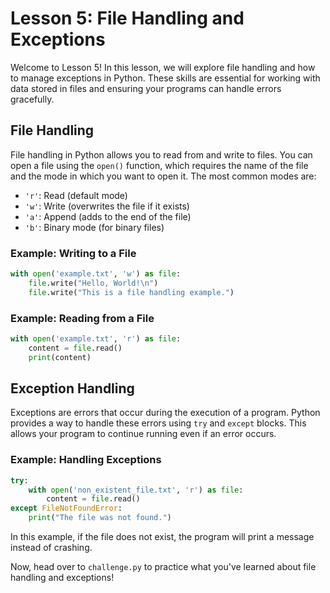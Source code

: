 # Lesson 5: File Handling and Exceptions

Welcome to Lesson 5! In this lesson, we will explore file handling and how to manage exceptions in Python. These skills are essential for working with data stored in files and ensuring your programs can handle errors gracefully.

## File Handling

File handling in Python allows you to read from and write to files. You can open a file using the `open()` function, which requires the name of the file and the mode in which you want to open it. The most common modes are:

- `'r'`: Read (default mode)
- `'w'`: Write (overwrites the file if it exists)
- `'a'`: Append (adds to the end of the file)
- `'b'`: Binary mode (for binary files)

### Example: Writing to a File

```python
with open('example.txt', 'w') as file:
    file.write("Hello, World!\n")
    file.write("This is a file handling example.")
```

### Example: Reading from a File

```python
with open('example.txt', 'r') as file:
    content = file.read()
    print(content)
```

## Exception Handling

Exceptions are errors that occur during the execution of a program. Python provides a way to handle these errors using `try` and `except` blocks. This allows your program to continue running even if an error occurs.

### Example: Handling Exceptions

```python
try:
    with open('non_existent_file.txt', 'r') as file:
        content = file.read()
except FileNotFoundError:
    print("The file was not found.")
```

In this example, if the file does not exist, the program will print a message instead of crashing.

Now, head over to `challenge.py` to practice what you've learned about file handling and exceptions!